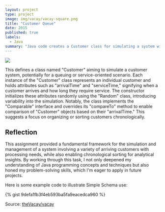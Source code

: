 ```yaml
---
layout: project
type: project
image: img/vacay/vacay-square.png
title: "Customer Queue"
date: 2015
published: true
labels:
  - Java
summary: "Java code creates a Customer class for simulating a system with arrival and service times, allowing chronological sorting and organization of customer objects.
---
```


<img class="img-fluid" src="../img/vacay/vacay-home-page.png">

This defines a class named "Customer" aiming to simulate a customer system, potentially for a queuing or service-oriented scenario. Each instance of the "Customer" class represents an individual customer and holds attributes such as "arrivalTime" and "serviceTime," signifying when a customer arrives and how long they require service. The constructor initializes these attributes randomly using the "Random" class, introducing variability into the simulation. Notably, the class implements the "Comparable" interface and overrides its "compareTo" method to enable comparison of "Customer" objects based on their "arrivalTime." This suggests a focus on organizing or sorting customers chronologically. 

## Reflection
This assignment provided a fundamental framework for the simulation and management of a system involving a variety of arriving customers with processing needs, while also enabling chronological sorting for analytical insights. By working through this task, I not only deepened my understanding of Java programming concepts and techniques but also honed my problem-solving skills, which I'm eager to apply in future projects.

Here is some example code to illustrate Simple Schema use:

{% gist 9defa1fb3f4eb593ba5fa9eacedca960 %}
 
Source: <a href="https://github.com/theVacay/vacay">theVacay/vacay</a>
